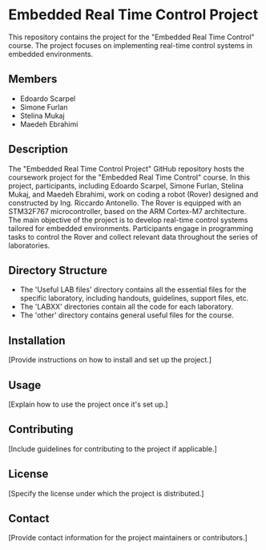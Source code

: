 # Embedded Real Time Control Project

This repository contains the project for the "Embedded Real Time Control" course. The project focuses on implementing real-time control systems in embedded environments.

## Members
- Edoardo Scarpel
- Simone Furlan
- Stelina Mukaj
- Maedeh Ebrahimi

## Description
The "Embedded Real Time Control Project" GitHub repository hosts the coursework project for the "Embedded Real Time Control" course. In this project, participants, including Edoardo Scarpel, Simone Furlan, Stelina Mukaj, and Maedeh Ebrahimi, work on coding a robot (Rover) designed and constructed by Ing. Riccardo Antonello. The Rover is equipped with an STM32F767 microcontroller, based on the ARM Cortex-M7 architecture. The main objective of the project is to develop real-time control systems tailored for embedded environments. Participants engage in programming tasks to control the Rover and collect relevant data throughout the series of laboratories.

## Directory Structure
- The 'Useful LAB files' directory contains all the essential files for the specific laboratory, including handouts, guidelines, support files, etc.
- The 'LABXX' directories contain all the code for each laboratory.
- The 'other' directory contains general useful files for the course.

## Installation
[Provide instructions on how to install and set up the project.]

## Usage
[Explain how to use the project once it's set up.]

## Contributing
[Include guidelines for contributing to the project if applicable.]

## License
[Specify the license under which the project is distributed.]

## Contact
[Provide contact information for the project maintainers or contributors.]

